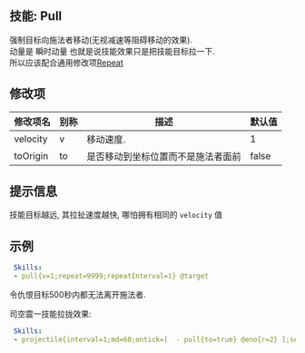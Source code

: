 技能: Pull
--------------------------

强制目标向施法者移动(无视减速等阻碍移动的效果).  
动量是 瞬时动量 也就是说技能效果只是把技能目标拉一下.  
所以应该配合通用修改项[Repeat](技能/列表/Repeat)

修改项
----------

| 修改项名 | 别称    | 描述                                                                                                    | 默认值 |
|-----------|------------|----------------------------------------------------------------------------------------------------------------|---------------|
| velocity  | v       | 移动速度.                                          | 1             |
| toOrigin  | to      | 是否移动到坐标位置而不是施法者面前 | false         |

提示信息
------

技能目标越远, 其拉扯速度越快, 哪怕拥有相同的 `velocity` 值

示例
--------

```yaml
 Skills:
 - pull{v=1;repeat=9999;repeatInterval=1} @target
```

令仇恨目标500秒内都无法离开施法者.  

司空震一技能拉拢效果:
```yaml
 Skills:
 - projectile{interval=1;md=60;ontick=[  - pull{to=true} @eno{r=2} ];se=false;sb=false} @forward{f=999;pitch=0}
```

